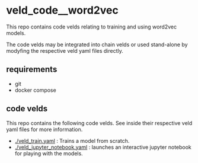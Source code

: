 # veld_code__word2vec

This repo contains code velds relating to training and using word2vec models.

The code velds may be integrated into chain velds or used stand-alone by modyfing the respective
veld yaml files directly.

## requirements

- git
- docker compose

## code velds

This repo contains the following code velds. See inside their respective veld yaml files for more
information.

- [./veld_train.yaml](./veld_train.yaml) : Trains a model from scratch.
- [./veld_jupyter_notebook.yaml](./veld_jupyter_notebook.yaml) : launches an interactive jupyter
  notebook for playing with the models.

